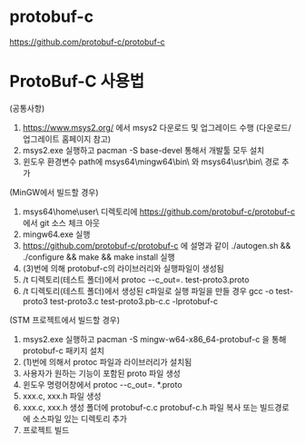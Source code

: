 # protobuf-c
https://github.com/protobuf-c/protobuf-c

# ProtoBuf-C 사용법 

(공통사항)
1. https://www.msys2.org/ 에서 msys2 다운로드 및 업그레이드 수행 (다운로드/업그레이트 홈페이지 참고)
2. msys2.exe 실행하고 pacman -S base-devel  통해서 개발툴 모두 설치 
3. 윈도우 환경변수 path에 msys64\mingw64\bin\ 와 msys64\usr\bin\ 경로 추가 

(MinGW에서 빌드할 경우)
1. msys64\home\user\ 디렉토리에 https://github.com/protobuf-c/protobuf-c 에서 git 소스 체크 아웃 
2. mingw64.exe 실행 
3. https://github.com/protobuf-c/protobuf-c 에 설명과 같이 ./autogen.sh && ./configure && make && make install 실행 
4. (3)번에 의해 protobuf-c의 라이브러리와 실행파일이 생성됨 
5. /t 디렉토리(테스트 폴더)에서 protoc --c_out=. test-proto3.proto
6. /t 디렉토리(테스트 폴더)에서 생성된 c파일로 실행 파일을 만들 경우 gcc -o test-proto3 test-proto3.c test-proto3.pb-c.c
-lprotobuf-c

(STM 프로젝트에서 빌드할 경우)
1. msys2.exe 실행하고 pacman -S mingw-w64-x86_64-protobuf-c 을 통해 protobuf-c 패키지 설치 
2. (1)번에 의해서 protoc 파일과 라이브러리가 설치됨
3. 사용자가 원하는 기능이 포함된 proto 파일 생성
4. 윈도우 명령어창에서 protoc --c_out=. *.proto 
5. xxx.c, xxx.h 파일 생성 
6. xxx.c, xxx.h 생성 폴더에 protobuf-c.c protobuf-c.h 파일 복사 또는 빌드경로에 소스파일 있는 디렉토리 추가
7. 프로젝트 빌드

